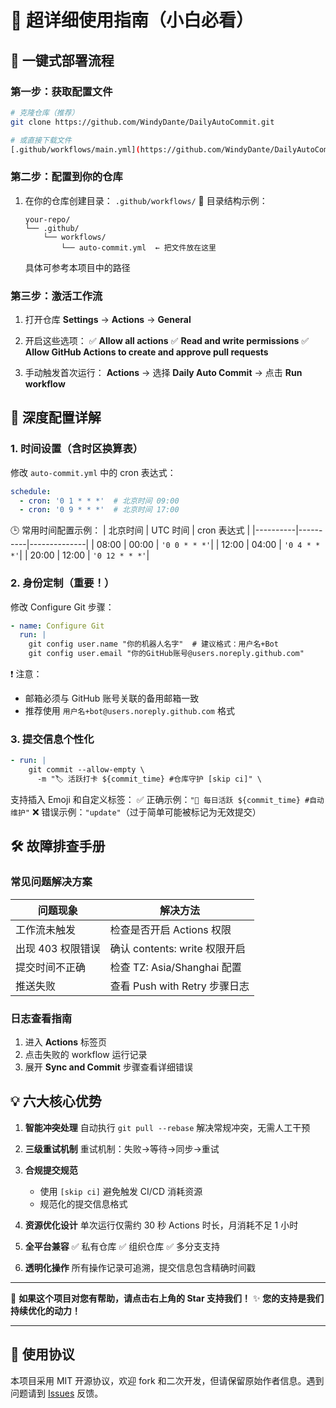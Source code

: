 # 📘 超详细使用指南（小白必看）

## 🌟 一键式部署流程

### 第一步：获取配置文件
```bash
# 克隆仓库（推荐）
git clone https://github.com/WindyDante/DailyAutoCommit.git

# 或直接下载文件
[.github/workflows/main.yml](https://github.com/WindyDante/DailyAutoCommit/blob/master/.github/workflows/main.yml)
```

### 第二步：配置到你的仓库
1. 在你的仓库创建目录：
   `.github/workflows/`
   📂 目录结构示例：
   ```
   your-repo/
   └── .github/
       └── workflows/
           └── auto-commit.yml  ← 把文件放在这里
   ```
   具体可参考本项目中的路径

### 第三步：激活工作流
1. 打开仓库 **Settings** → **Actions** → **General**
2. 开启这些选项：
   ✅ **Allow all actions**
   ✅ **Read and write permissions**
   ✅ **Allow GitHub Actions to create and approve pull requests**

3. 手动触发首次运行：
   **Actions** → 选择 **Daily Auto Commit** → 点击 **Run workflow**

## 🔧 深度配置详解

### 1. 时间设置（含时区换算表）
修改 `auto-commit.yml` 中的 cron 表达式：
```yaml
schedule:
  - cron: '0 1 * * *'  # 北京时间 09:00
  - cron: '0 9 * * *'  # 北京时间 17:00
```

🕒 常用时间配置示例：
| 北京时间 | UTC 时间 | cron 表达式   |
|----------|----------|--------------|
| 08:00    | 00:00    | `'0 0 * * *'`|
| 12:00    | 04:00    | `'0 4 * * *'`|
| 20:00    | 12:00    | `'0 12 * * *'`|

### 2. 身份定制（重要！）
修改 Configure Git 步骤：
```yaml
- name: Configure Git
  run: |
    git config user.name "你的机器人名字"  # 建议格式：用户名+Bot
    git config user.email "你的GitHub账号@users.noreply.github.com"
```
❗ 注意：
- 邮箱必须与 GitHub 账号关联的备用邮箱一致
- 推荐使用 `用户名+bot@users.noreply.github.com` 格式

### 3. 提交信息个性化
```yaml
- run: |
    git commit --allow-empty \
      -m "🏷️ 活跃打卡 ${commit_time} #仓库守护 [skip ci]" \
```
支持插入 Emoji 和自定义标签：
✅ 正确示例：`"🚀 每日活跃 ${commit_time} #自动维护"`
❌ 错误示例：`"update"`（过于简单可能被标记为无效提交）

## 🛠️ 故障排查手册

### 常见问题解决方案
| 问题现象                | 解决方法                     |
|-------------------------|------------------------------|
| 工作流未触发           | 检查是否开启 Actions 权限    |
| 出现 403 权限错误      | 确认 contents: write 权限开启|
| 提交时间不正确         | 检查 TZ: Asia/Shanghai 配置  |
| 推送失败               | 查看 Push with Retry 步骤日志|

### 日志查看指南
1. 进入 **Actions** 标签页
2. 点击失败的 workflow 运行记录
3. 展开 **Sync and Commit** 步骤查看详细错误

## 💡 六大核心优势

1. **智能冲突处理**
   自动执行 `git pull --rebase` 解决常规冲突，无需人工干预

2. **三级重试机制**
   重试机制：失败→等待→同步→重试

3. **合规提交规范**
   - 使用 `[skip ci]` 避免触发 CI/CD 消耗资源
   - 规范化的提交信息格式

4. **资源优化设计**
   单次运行仅需约 30 秒 Actions 时长，月消耗不足 1 小时

5. **全平台兼容**
   ✅ 私有仓库 ✅ 组织仓库 ✅ 多分支支持

6. **透明化操作**
   所有操作记录可追溯，提交信息包含精确时间戳

---

🙌 **如果这个项目对您有帮助，请点击右上角的 Star 支持我们！**
✨ **您的支持是我们持续优化的动力！**

---

## 📜 使用协议
本项目采用 MIT 开源协议，欢迎 fork 和二次开发，但请保留原始作者信息。遇到问题请到 [Issues](https://github.com/WindyDante/DailyAutoCommit/issues/new) 反馈。
